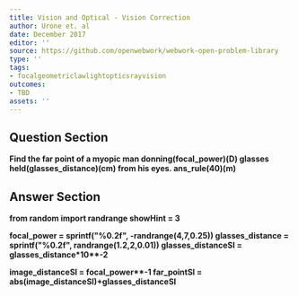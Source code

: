 ```yaml
---
title: Vision and Optical - Vision Correction
author: Urone et. al
date: December 2017
editor: ''
source: https://github.com/openwebwork/webwork-open-problem-library
type: ''
tags:
- focalgeometriclawlightopticsrayvision
outcomes:
- TBD
assets: ''
---
```


## Question Section 

<b>
Find the far point of a myopic man donning(focal_power)(D) glasses held(glasses_distance)(cm) from his eyes.
ans_rule(40)(m)


## Answer Section

from random import randrange
showHint = 3

focal_power = sprintf("%0.2f", -randrange(4,7,0.25))
glasses_distance = sprintf("%0.2f", randrange(1.2,2,0.01))
glasses_distanceSI = glasses_distance*10**-2

image_distanceSI = focal_power**-1
far_pointSI = abs(image_distanceSI)+glasses_distanceSI